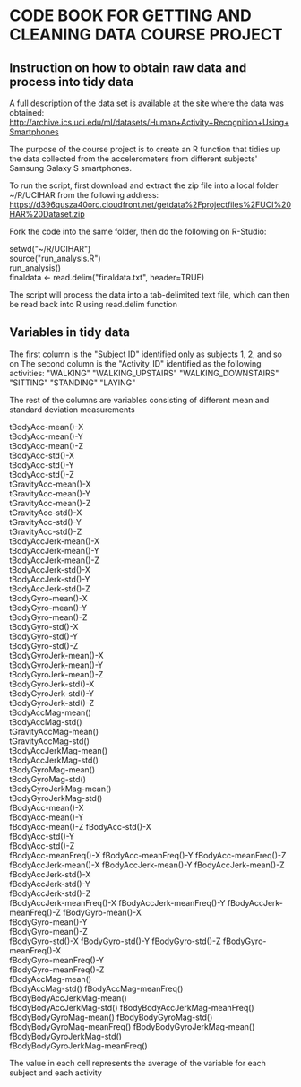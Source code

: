 # CODE BOOK FOR GETTING AND CLEANING DATA COURSE PROJECT

## Instruction on how to obtain raw data and process into tidy data

A full description of the data set is available at the site where the data was obtained: 
http://archive.ics.uci.edu/ml/datasets/Human+Activity+Recognition+Using+Smartphones 

The purpose of the course project is to create an R function that tidies up the data collected from the accelerometers from different subjects' Samsung Galaxy S smartphones.

To run the script, first download and extract the zip file into a local folder ~/R/UCIHAR from the following address: https://d396qusza40orc.cloudfront.net/getdata%2Fprojectfiles%2FUCI%20HAR%20Dataset.zip

Fork the code into the same folder, then do the following on R-Studio:

setwd("~/R/UCIHAR")   
source("run_analysis.R")  
run_analysis()  
finaldata <- read.delim("finaldata.txt", header=TRUE)

The script will process the data into a tab-delimited text file, which can then be read back into R using read.delim function

## Variables in tidy data

The first column is the "Subject ID" identified only as subjects 1, 2, and so on
The second column is the "Activity_ID" identified as the following activities:
"WALKING"
"WALKING_UPSTAIRS"
"WALKING_DOWNSTAIRS"
"SITTING"
"STANDING"
"LAYING"

The rest of the columns are variables consisting of different mean and standard deviation measurements

tBodyAcc-mean()-X   
tBodyAcc-mean()-Y   
tBodyAcc-mean()-Z   
tBodyAcc-std()-X  
tBodyAcc-std()-Y  
tBodyAcc-std()-Z  
tGravityAcc-mean()-X  
tGravityAcc-mean()-Y  
tGravityAcc-mean()-Z  
tGravityAcc-std()-X   
tGravityAcc-std()-Y     
tGravityAcc-std()-Z     
tBodyAccJerk-mean()-X     
tBodyAccJerk-mean()-Y     
tBodyAccJerk-mean()-Z     
tBodyAccJerk-std()-X      
tBodyAccJerk-std()-Y  
tBodyAccJerk-std()-Z  
tBodyGyro-mean()-X  
tBodyGyro-mean()-Y  
tBodyGyro-mean()-Z    
tBodyGyro-std()-X     
tBodyGyro-std()-Y     
tBodyGyro-std()-Z     
tBodyGyroJerk-mean()-X      
tBodyGyroJerk-mean()-Y      
tBodyGyroJerk-mean()-Z      
tBodyGyroJerk-std()-X     
tBodyGyroJerk-std()-Y     
tBodyGyroJerk-std()-Z     
tBodyAccMag-mean()      
tBodyAccMag-std()     
tGravityAccMag-mean()     
tGravityAccMag-std()      
tBodyAccJerkMag-mean()      
tBodyAccJerkMag-std()     
tBodyGyroMag-mean()     
tBodyGyroMag-std()      
tBodyGyroJerkMag-mean()     
tBodyGyroJerkMag-std()      
fBodyAcc-mean()-X     
fBodyAcc-mean()-Y     
fBodyAcc-mean()-Z 
fBodyAcc-std()-X  
fBodyAcc-std()-Y  
fBodyAcc-std()-Z  
fBodyAcc-meanFreq()-X 
fBodyAcc-meanFreq()-Y 
fBodyAcc-meanFreq()-Z 
fBodyAccJerk-mean()-X 
fBodyAccJerk-mean()-Y 
fBodyAccJerk-mean()-Z 
fBodyAccJerk-std()-X  
fBodyAccJerk-std()-Y  
fBodyAccJerk-std()-Z  
fBodyAccJerk-meanFreq()-X 
fBodyAccJerk-meanFreq()-Y 
fBodyAccJerk-meanFreq()-Z 
fBodyGyro-mean()-X  
fBodyGyro-mean()-Y  
fBodyGyro-mean()-Z  
fBodyGyro-std()-X 
fBodyGyro-std()-Y 
fBodyGyro-std()-Z 
fBodyGyro-meanFreq()-X  
fBodyGyro-meanFreq()-Y  
fBodyGyro-meanFreq()-Z  
fBodyAccMag-mean()  
fBodyAccMag-std() 
fBodyAccMag-meanFreq()  
fBodyBodyAccJerkMag-mean()  
fBodyBodyAccJerkMag-std() 
fBodyBodyAccJerkMag-meanFreq()  
fBodyBodyGyroMag-mean() 
fBodyBodyGyroMag-std()  
fBodyBodyGyroMag-meanFreq() 
fBodyBodyGyroJerkMag-mean() 
fBodyBodyGyroJerkMag-std()  
fBodyBodyGyroJerkMag-meanFreq()

The value in each cell represents the average of the variable for each subject and each activity
